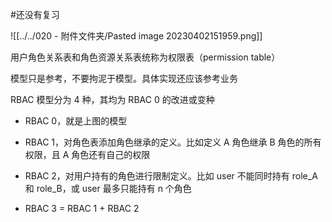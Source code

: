 #还没有复习 

![[../../020 - 附件文件夹/Pasted image 20230402151959.png]]

用户角色关系表和角色资源关系表统称为权限表（permission table）

模型只是参考，不要拘泥于模型。具体实现还应该参考业务

RBAC 模型分为 4 种，其均为 RBAC 0 的改进或变种

-   RBAC 0，就是上图的模型
    
-   RBAC 1，对角色表添加角色继承的定义。比如定义 A 角色继承 B 角色的所有权限，且 A 角色还有自己的权限
    
-   RBAC 2，对用户持有的角色进行限制定义。比如 user 不能同时持有 role_A 和 role_B，或 user 最多只能持有 n 个角色
    
-   RBAC 3 = RBAC 1 + RBAC 2